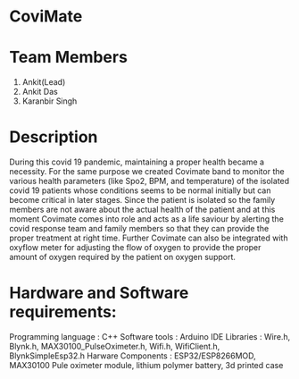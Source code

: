 # CoviMate

# Team Members
1. Ankit(Lead)
2. Ankit Das
3. Karanbir Singh

# Description
During this covid 19 pandemic, maintaining a proper health became a necessity. For the same purpose we created Covimate band to monitor the various health parameters (like Spo2, BPM, and temperature) of the isolated covid 19 patients whose conditions seems to be normal initially but can become critical in later stages. Since the patient is isolated so the family members are not aware about the actual health of the patient and at this moment Covimate comes into role and acts as a life saviour by alerting the covid response team and family members so that they can provide the proper treatment at right time. Further Covimate can also be integrated with oxyflow meter for adjusting the flow of oxygen to provide the proper amount of oxygen required by the patient on oxygen support.

# Hardware and Software requirements:
Programming language : C++
Software tools : Arduino IDE
Libraries : Wire.h, Blynk.h, MAX30100_PulseOximeter.h, Wifi.h, WifiClient.h, BlynkSimpleEsp32.h
Harware Components : ESP32/ESP8266MOD, MAX30100 Pule oximeter module, lithium polymer battery, 3d printed case
